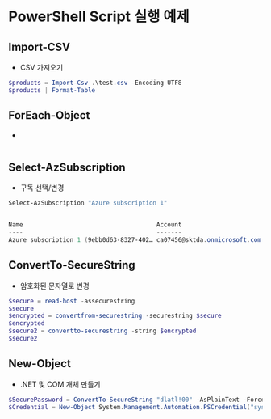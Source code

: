 # PowerShell Script 실행 예제

## Import-CSV
- CSV 가져오기
```powershell
$products = Import-Csv .\test.csv -Encoding UTF8
$products | Format-Table
```

## ForEach-Object
- 
```powershell
```

## Select-AzSubscription
- 구독 선택/변경
```powershell
Select-AzSubscription "Azure subscription 1"


Name                                     Account                           SubscriptionName                 Environment                      TenantId
----                                     -------                           ----------------                 -----------                      --------
Azure subscription 1 (9ebb0d63-8327-402… ca07456@sktda.onmicrosoft.com     Azure subscription 1             AzureCloud                       160bacea-7761-4c83-bfa0-354f9b0… 
```

## ConvertTo-SecureString
- 암호화된 문자열로 변경
```powershell
$secure = read-host -assecurestring
$secure
$encrypted = convertfrom-securestring -securestring $secure
$encrypted
$secure2 = convertto-securestring -string $encrypted
$secure2
```

## New-Object
- .NET 및 COM 개체 만들기
```powershell
$SecurePassword = ConvertTo-SecureString "dlatl!00" -AsPlainText -Force
$Credential = New-Object System.Management.Automation.PSCredential("sysadmin",$SecurePassword);
```